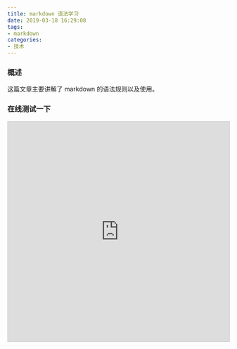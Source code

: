```yaml
---
title: markdown 语法学习
date: 2019-03-18 16:29:08
tags:
- markdown
categories:
- 技术
---
```


### 概述
这篇文章主要讲解了 markdown 的语法规则以及使用。

### 在线测试一下
<iframe src="http://wqf31415.coding.me/app/markdown-viewer.html" name="iframe_a" style="border: 1px solid #ccc;width: 100%; height: 500px;"></iframe>
